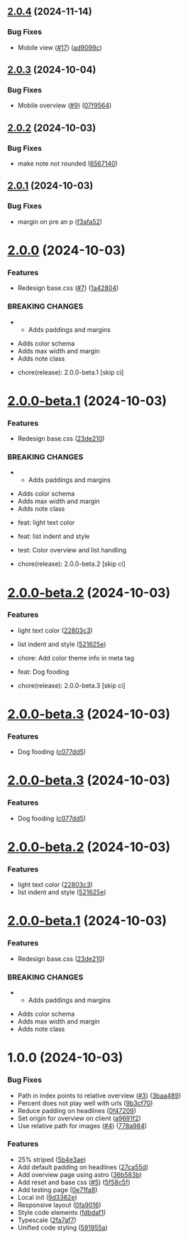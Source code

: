 ## [2.0.4](https://github.com/ff6347/assets/compare/v2.0.3...v2.0.4) (2024-11-14)


### Bug Fixes

* Mobile view ([#17](https://github.com/ff6347/assets/issues/17)) ([ad9099c](https://github.com/ff6347/assets/commit/ad9099c57dfc74d12370b4b6cac252ccc942d745))

## [2.0.3](https://github.com/ff6347/assets/compare/v2.0.2...v2.0.3) (2024-10-04)


### Bug Fixes

* Mobile overview ([#9](https://github.com/ff6347/assets/issues/9)) ([07f9564](https://github.com/ff6347/assets/commit/07f95647de1f3c38f9bf1782834c0c8d2e1c4cc1))

## [2.0.2](https://github.com/ff6347/assets/compare/v2.0.1...v2.0.2) (2024-10-03)


### Bug Fixes

* make note not rounded ([6567140](https://github.com/ff6347/assets/commit/6567140536c159011177f9f5b4373df74f74fc35))

## [2.0.1](https://github.com/ff6347/assets/compare/v2.0.0...v2.0.1) (2024-10-03)


### Bug Fixes

* margin on pre an p ([f3afa52](https://github.com/ff6347/assets/commit/f3afa52f55502b490cccd35203f2a7a59261ee1a))

# [2.0.0](https://github.com/ff6347/assets/compare/v1.0.0...v2.0.0) (2024-10-03)


### Features

* Redesign base.css ([#7](https://github.com/ff6347/assets/issues/7)) ([1a42804](https://github.com/ff6347/assets/commit/1a42804aab689a1c6ccadad220a7124c0fdf5bc0))


### BREAKING CHANGES

* - Adds paddings and margins
- Adds color schema
- Adds max width and margin
- Adds note class

* chore(release): 2.0.0-beta.1 [skip ci]

# [2.0.0-beta.1](https://github.com/ff6347/assets/compare/v1.0.0...v2.0.0-beta.1) (2024-10-03)

### Features

* Redesign base.css ([23de210](https://github.com/ff6347/assets/commit/23de2104ef509da1e3e3ae0497906630f3d0e979))

### BREAKING CHANGES

* - Adds paddings and margins
- Adds color schema
- Adds max width and margin
- Adds note class

* feat: light text color

* feat: list indent and style

* test: Color overview and list handling

* chore(release): 2.0.0-beta.2 [skip ci]

# [2.0.0-beta.2](https://github.com/ff6347/assets/compare/v2.0.0-beta.1...v2.0.0-beta.2) (2024-10-03)

### Features

* light text color ([22803c3](https://github.com/ff6347/assets/commit/22803c328364b18671a586700c77b693b0357808))
* list indent and style ([521625e](https://github.com/ff6347/assets/commit/521625edbd7537f9057fd6de6f5474a24c235e6a))

* chore: Add color theme info in meta tag

* feat: Dog fooding

* chore(release): 2.0.0-beta.3 [skip ci]

# [2.0.0-beta.3](https://github.com/ff6347/assets/compare/v2.0.0-beta.2...v2.0.0-beta.3) (2024-10-03)

### Features

* Dog fooding ([c077dd5](https://github.com/ff6347/assets/commit/c077dd50710bd2510636423fd15cb481da37f9d3))

# [2.0.0-beta.3](https://github.com/ff6347/assets/compare/v2.0.0-beta.2...v2.0.0-beta.3) (2024-10-03)


### Features

* Dog fooding ([c077dd5](https://github.com/ff6347/assets/commit/c077dd50710bd2510636423fd15cb481da37f9d3))

# [2.0.0-beta.2](https://github.com/ff6347/assets/compare/v2.0.0-beta.1...v2.0.0-beta.2) (2024-10-03)


### Features

* light text color ([22803c3](https://github.com/ff6347/assets/commit/22803c328364b18671a586700c77b693b0357808))
* list indent and style ([521625e](https://github.com/ff6347/assets/commit/521625edbd7537f9057fd6de6f5474a24c235e6a))

# [2.0.0-beta.1](https://github.com/ff6347/assets/compare/v1.0.0...v2.0.0-beta.1) (2024-10-03)


### Features

* Redesign base.css ([23de210](https://github.com/ff6347/assets/commit/23de2104ef509da1e3e3ae0497906630f3d0e979))


### BREAKING CHANGES

* - Adds paddings and margins
- Adds color schema
- Adds max width and margin
- Adds note class

# 1.0.0 (2024-10-03)


### Bug Fixes

* Path in index points to relative overview ([#3](https://github.com/ff6347/assets/issues/3)) ([3baa489](https://github.com/ff6347/assets/commit/3baa4898be0577b55cc455ccc1223621b5d8ec24))
* Percent does not play well with urls ([9b3cf70](https://github.com/ff6347/assets/commit/9b3cf702ce07306543e6e5f10f3df1f17bc943c7))
* Reduce padding on headlines ([0f47209](https://github.com/ff6347/assets/commit/0f4720983c746ea763b95540991f495a8d2dd425))
* Set origin for overview on client ([a9691f2](https://github.com/ff6347/assets/commit/a9691f27bc6f95c3a88d3b78671dd1e0aa81f938))
* Use relative path for images ([#4](https://github.com/ff6347/assets/issues/4)) ([778a984](https://github.com/ff6347/assets/commit/778a9841f913568449a503012ece064fece7692d))


### Features

* 25% striped ([5b4e3ae](https://github.com/ff6347/assets/commit/5b4e3ae9008920e42b00a2bc4379275e1d357404))
* Add default padding on headlines ([27ca55d](https://github.com/ff6347/assets/commit/27ca55d026da19fb194e06eddd7df4c2c869937a))
* Add overview page using astro ([36b583b](https://github.com/ff6347/assets/commit/36b583bc31b80a9e1aa69c480e86c1998f388a0b))
* Add reset and base css ([#5](https://github.com/ff6347/assets/issues/5)) ([5f58c5f](https://github.com/ff6347/assets/commit/5f58c5f99809372411f9771edbb027a45f013650))
* Add testing page ([0e71fa8](https://github.com/ff6347/assets/commit/0e71fa8b15e3964414681e7417f6bde0b6acd74d))
* Local init ([9d3362e](https://github.com/ff6347/assets/commit/9d3362ed57bb88e7348e71c3d7018262f944d1d1))
* Responsive layout ([0fa9016](https://github.com/ff6347/assets/commit/0fa90167f211f3017f00808697054a81859141c3))
* Style code elements ([fdbdaf1](https://github.com/ff6347/assets/commit/fdbdaf1a2120f1bfe448fa9a4fa72981fd30de27))
* Typescale ([2fa7af7](https://github.com/ff6347/assets/commit/2fa7af752d7d6379d7f11e7355e45ab60c1a4307))
* Unified code styling ([591955a](https://github.com/ff6347/assets/commit/591955a6a852f6c06d4f4757e48b6b952c09ffdd))
